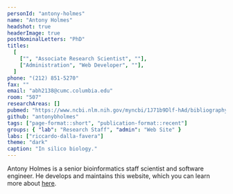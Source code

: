 ```yaml
---
personId: "antony-holmes"
name: "Antony Holmes"
headshot: true
headerImage: true
postNominalLetters: "PhD"
titles:
  [
    ["", "Associate Research Scientist", ""],
    ["Administration", "Web Developer", ""],
  ]
phone: "(212) 851-5270"
fax: ""
email: "abh2138@cumc.columbia.edu"
room: "507"
researchAreas: []
pubmed: "https://www.ncbi.nlm.nih.gov/myncbi/1J71b9Dlf-hAd/bibliography/public/"
github: "antonybholmes"
tags: ["page-format::short", "publication-format::recent"]
groups: { "lab": "Research Staff", "admin": "Web Site" }
labs: ["riccardo-dalla-favera"]
theme: "dark"
caption: "In silico biology."
---
```


Antony Holmes is a senior bioinformatics staff scientist and software engineer. He develops and maintains this website, which you can learn more about [here](/help).

<!-- end -->
